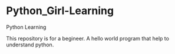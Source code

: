 # Python_Girl-Learning
Python Learning

This repository is for a begineer. 
A hello world program that help to understand python.
